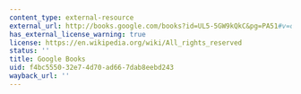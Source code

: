 ```yaml
---
content_type: external-resource
external_url: http://books.google.com/books?id=UL5-5GW9kQkC&pg=PA51#v=onepage
has_external_license_warning: true
license: https://en.wikipedia.org/wiki/All_rights_reserved
status: ''
title: Google Books
uid: f4bc5550-32e7-4d70-ad66-7dab8eebd243
wayback_url: ''
---
```

